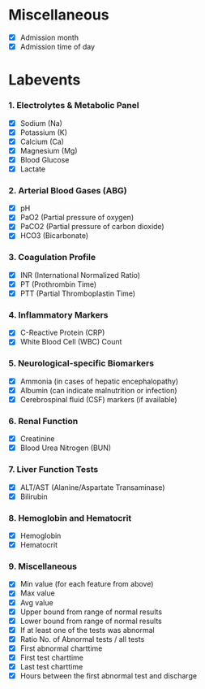 # Miscellaneous
- [X] Admission month
- [X] Admission time of day

# Labevents 
### 1. Electrolytes & Metabolic Panel
- [X] Sodium (Na)
- [X] Potassium (K)
- [X] Calcium (Ca)
- [X] Magnesium (Mg)
- [X] Blood Glucose
- [X] Lactate

### 2. Arterial Blood Gases (ABG)
- [X] pH
- [X] PaO2 (Partial pressure of oxygen)
- [X] PaCO2 (Partial pressure of carbon dioxide)
- [X] HCO3 (Bicarbonate)

### 3. Coagulation Profile
- [X] INR (International Normalized Ratio)
- [X] PT (Prothrombin Time)
- [X] PTT (Partial Thromboplastin Time)

### 4. Inflammatory Markers
- [X] C-Reactive Protein (CRP)
- [X] White Blood Cell (WBC) Count

### 5. Neurological-specific Biomarkers
- [X] Ammonia (in cases of hepatic encephalopathy)
- [X] Albumin (can indicate malnutrition or infection)
- [X] Cerebrospinal fluid (CSF) markers (if available)

### 6. Renal Function
- [X] Creatinine
- [X] Blood Urea Nitrogen (BUN)

### 7. Liver Function Tests
- [X] ALT/AST (Alanine/Aspartate Transaminase)
- [X] Bilirubin

### 8. Hemoglobin and Hematocrit
- [X] Hemoglobin
- [X] Hematocrit

### 9. Miscellaneous
- [X] Min value (for each feature from above)
- [X] Max value
- [X] Avg value
- [X] Upper bound from range of normal results
- [X] Lower bound from range of normal results
- [X] If at least one of the tests was abnormal
- [X] Ratio No. of Abnormal tests / all tests
- [X] First abnormal charttime
- [X] First test charttime
- [X] Last test charttime
- [X] Hours between the first abnormal test and discharge
